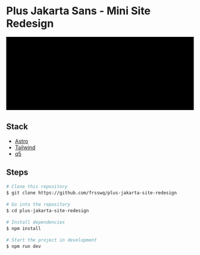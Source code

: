 # Plus Jakarta Sans - Mini Site Redesign

![/public/documentation/img/heroAnim.gif](/public/documentation/img/heroAnim.gif)

## Stack

- [Astro](https://astro.build/)
- [Tailwind](https://tailwindcss.com/)
- [q5](https://q5js.org/home/)

## Steps

```bash
# Clone this repository
$ git clone https://github.com/frsswq/plus-jakarta-site-redesign
```

```bash
# Go into the repository
$ cd plus-jakarta-site-redesign
```

```bash
# Install dependencies
$ npm install
```

```bash
# Start the project in development
$ npm run dev
```
